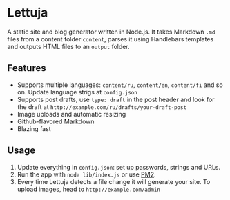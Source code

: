Lettuja
=======

A static site and blog generator written in Node.js. It takes Markdown ```.md``` files from a content folder ```content```, parses it using Handlebars templates and outputs HTML files to an  ```output``` folder.

## Features

* Supports multiple languages: ```content/ru```, ```content/en```, ```content/fi``` and so on. Update language strigs at ```config.json```
*  Supports post drafts, use ```type: draft``` in the post header and look for the draft at ```http://example.com/ru/drafts/your-draft-post```
* Image uploads and automatic resizing
* Github-flavored Markdown
* Blazing fast

## Usage

1. Update everything in ```config.json```: set up passwords, strings and URLs.
2. Run the app with ```node lib/index.js``` or use [PM2](https://github.com/Unitech/pm2).
3. Every time Lettuja detects a file change it will generate your site. To upload images, head to ```http://example.com/admin```

